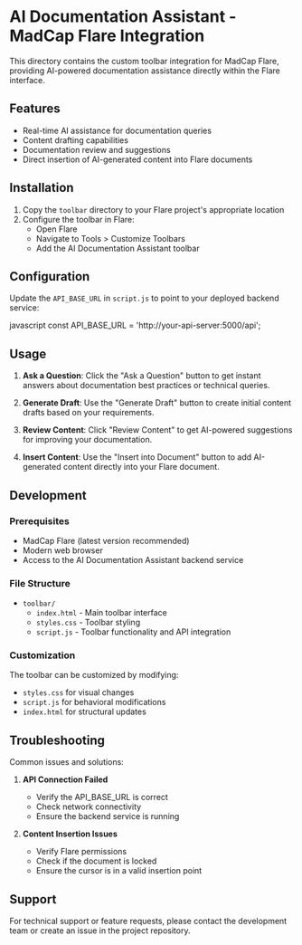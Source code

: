 # AI Documentation Assistant - MadCap Flare Integration

This directory contains the custom toolbar integration for MadCap Flare, providing AI-powered documentation assistance directly within the Flare interface.

## Features

- Real-time AI assistance for documentation queries
- Content drafting capabilities
- Documentation review and suggestions
- Direct insertion of AI-generated content into Flare documents

## Installation

1. Copy the `toolbar` directory to your Flare project's appropriate location
2. Configure the toolbar in Flare:
   - Open Flare
   - Navigate to Tools > Customize Toolbars
   - Add the AI Documentation Assistant toolbar

## Configuration

Update the `API_BASE_URL` in `script.js` to point to your deployed backend service:

javascript
const API_BASE_URL = 'http://your-api-server:5000/api';

## Usage

1. **Ask a Question**: Click the "Ask a Question" button to get instant answers about documentation best practices or technical queries.

2. **Generate Draft**: Use the "Generate Draft" button to create initial content drafts based on your requirements.

3. **Review Content**: Click "Review Content" to get AI-powered suggestions for improving your documentation.

4. **Insert Content**: Use the "Insert into Document" button to add AI-generated content directly into your Flare document.

## Development

### Prerequisites

- MadCap Flare (latest version recommended)
- Modern web browser
- Access to the AI Documentation Assistant backend service

### File Structure

- `toolbar/`
  - `index.html` - Main toolbar interface
  - `styles.css` - Toolbar styling
  - `script.js` - Toolbar functionality and API integration

### Customization

The toolbar can be customized by modifying:

- `styles.css` for visual changes
- `script.js` for behavioral modifications
- `index.html` for structural updates

## Troubleshooting

Common issues and solutions:

1. **API Connection Failed**
   - Verify the API_BASE_URL is correct
   - Check network connectivity
   - Ensure the backend service is running

2. **Content Insertion Issues**
   - Verify Flare permissions
   - Check if the document is locked
   - Ensure the cursor is in a valid insertion point

## Support

For technical support or feature requests, please contact the development team or create an issue in the project repository.

